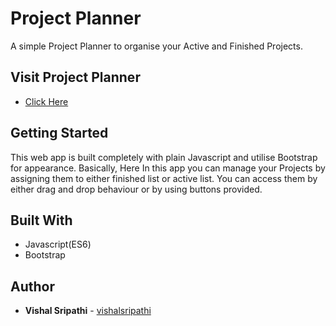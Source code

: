 # Project Planner
 A simple Project Planner to organise your Active and Finished Projects.
 
## Visit Project Planner
* [Click Here](https://js-project-planner.netlify.app/)

## Getting Started
 This web app is built completely with plain Javascript and utilise Bootstrap for appearance. Basically, Here In this app you can manage your Projects by assigning them to either finished list or active list. You can access them by either drag and drop behaviour or by using buttons provided.

## Built With
* Javascript(ES6)
* Bootstrap

## Author
* **Vishal Sripathi** - [vishalsripathi](https://github.com/vishalsripathi)
